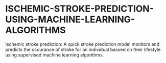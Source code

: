 # ISCHEMIC-STROKE-PREDICTION-USING-MACHINE-LEARNING-ALGORITHMS    
Ischemic stroke prediction: A quick stroke prediction model monitors and predicts the occurance of stroke for an individual bassed on their lifestyle using supervised machine learning algorithms. 

